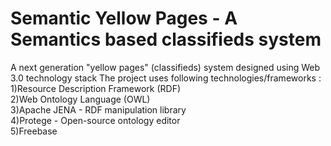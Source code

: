 Semantic Yellow Pages - A Semantics based classifieds system
===================

A next generation "yellow pages" (classifieds) system designed using Web 3.0 technology stack
The project uses following technologies/frameworks :<br/>
1)Resource Description Framework (RDF) <br/>
2)Web Ontology Language (OWL)<br/>
3)Apache JENA - RDF manipulation library<br/>
4)Protege - Open-source ontology editor<br/>
5)Freebase
